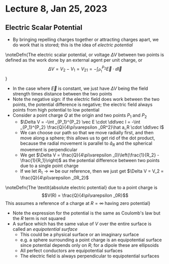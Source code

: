 # Lecture 8, Jan 25, 2023

## Electric Scalar Potential

* By bringing repelling charges together or attracting charges apart, we do work that is stored; this is the idea of *electric potential*

\noteDefn{The electric scalar potential, or voltage $\Delta V$ between two points is defined as the work done by an external agent per unit charge, or $$\Delta V = V_2 - V_1 = V_{21} = -\int _{P_1}^{P_2} \vec E \cdot \dd\vec l$$}

* In the case where $\vec E$ is constant, we just have $\Delta V$ being the field strength times distance between the two points
* Note the negative sign: if the electric field does work between the two points, the potential difference is negative; the electric field always points from high potential to low potential
* Consider a point charge $Q$ at the origin and two points $P_1$ and $P_2$
	* $\Delta V = -\int _{P_1}^{P_2} \vec E \cdot \dd\vec l = -\int _{P_1}^{P_2} \frac{Q}{4\pi\varepsilon _0R^2}\hat a_R \cdot \dd\vec l$
	* We can choose our path so that we move radially first, and then move along a sphere; this allows us to get rid of the dot product, because the radial movement is parallel to $\hat a_R$ and the spherical movement is perpendicular
	* We get $\Delta V = \frac{Q}{4\pi\varepsilon _0}\left(\frac{1}{R_2} - \frac{1}{R_1}\right)$ as the potential difference between two points due to a single point charge
	* If we let $R_1 \to \infty$ be our reference, then we just get $\Delta V = V_2 = \frac{Q}{4\pi\varepsilon _0R_2}$

\noteDefn{The \textit{absolute electric potential} due to a point charge is $$V(R) = \frac{Q}{4\pi\varepsilon _0R}$$ This assumes a reference of a charge at $R = \infty$ having zero potential}

* Note the expression for the potential is the same as Coulomb's law but the $R$ term is not squared
* A surface which has the same value of $V$ over the entire surface is called an *equipotential surface*
	* This could be a physical surface or an imaginary surface
	* e.g. a sphere surrounding a point charge is an equipotential surface since potential depends only on $R$; for a dipole these are ellipsoids
	* All perfect conductors are equipotential surfaces
	* The electric field is always perpendicular to equipotential surfaces

